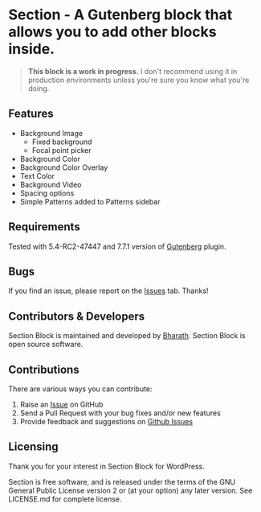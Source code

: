 # Section - A Gutenberg block that allows you to add other blocks inside.

> **This block is a work in progress.** I don't recommend using it in production environments unless you're sure you know what you're doing.

## Features

- Background Image
 	- Fixed background
 	- Focal point picker
- Background Color
- Background Color Overlay
- Text Color
- Background Video
- Spacing options
- Simple Patterns added to Patterns sidebar

## Requirements

Tested with 5.4-RC2-47447 and 7.7.1 version of [Gutenberg](https://github.com/WordPress/gutenberg) plugin.

## Bugs

If you find an issue, please report on the [Issues](https://github.com/bharath/section/issues/) tab. Thanks!

## Contributors & Developers

Section Block is maintained and developed by [Bharath](https://github.com/bharath/). Section Block is open source software.

## Contributions

There are various ways you can contribute:

1. Raise an [Issue](https://github.com/bharath/section/issues/) on GitHub
2. Send a Pull Request with your bug fixes and/or new features
3. Provide feedback and suggestions on [Github Issues](https://github.com/bharath/section/issues/)

## Licensing

Thank you for your interest in Section Block for WordPress.

Section is free software, and is released under the terms of the GNU General Public License version 2 or (at your option) any later version. See LICENSE.md for complete license.
